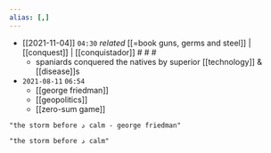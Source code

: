 ```yaml
---
alias: [,]
---
```


- [[2021-11-04]]  `04:30` _related_ [[=book guns, germs and steel]] | [[conquest]] | [[conquistador]] # # #
	- spaniards conquered the natives by superior [[technology]] & [[disease]]s
- `2021-08-11`  `06:54`
	- [[george friedman]]
	- [[geopolitics]]
	- [[zero-sum game]]

```query 2021-11-04 04:28
"the storm before د calm - george friedman"
```

```query
"the storm before د calm"
```
